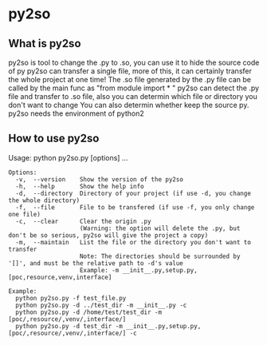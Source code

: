 # py2so

## What is py2so
py2so is tool to change the .py to .so, you can use it to hide the source code of py
py2so can transfer a single file, more of this, it can certainly transfer the whole project at one time!
The .so file generated by the .py file can be called by the main func as "from module import * "
py2so can detect the .py file and transfer to .so file, also you can determin which file or directory you don't want to change
You can also determin whether keep the source py.
py2so needs the environment of python2

## How to use py2so
Usage: python py2so.py [options] ...

```
Options:
  -v,  --version    Show the version of the py2so
  -h,  --help       Show the help info
  -d,  --directory  Directory of your project (if use -d, you change the whole directory)
  -f,  --file       File to be transfered (if use -f, you only change one file)
  -c,  --clear      Clear the origin .py
                    (Warning: the option will delete the .py, but don't be so serious, py2so will give the project a copy)
  -m,  --maintain   List the file or the directory you don't want to transfer
                    Note: The directories should be surrounded by '[]', and must be the relative path to -d's value 
                    Example: -m __init__.py,setup.py,[poc,resource,venv,interface]
```

```
Example:
  python py2so.py -f test_file.py
  python py2so.py -d ../test_dir -m __init__.py -c
  python py2so.py -d /home/test/test_dir -m [poc/,resource/,venv/,interface/]
  python py2so.py -d test_dir -m __init__.py,setup.py,[poc/,resource/,venv/,interface/] -c
```
